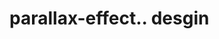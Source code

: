 # parallax-effect.. desgin                                                                                                                                                                                                                                                                                                                                                                                                                                                                                                                               
